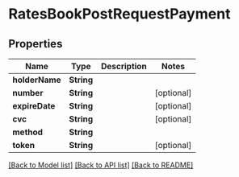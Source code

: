 # RatesBookPostRequestPayment

## Properties
Name | Type | Description | Notes
------------ | ------------- | ------------- | -------------
**holderName** | **String** |  | 
**number** | **String** |  | [optional] 
**expireDate** | **String** |  | [optional] 
**cvc** | **String** |  | [optional] 
**method** | **String** |  | 
**token** | **String** |  | [optional] 

[[Back to Model list]](../README.md#documentation-for-models) [[Back to API list]](../README.md#documentation-for-api-endpoints) [[Back to README]](../README.md)


